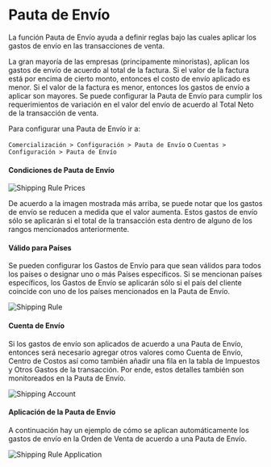 <!-- add-breadcrumbs -->
# Pauta de Envío

La función Pauta de Envío ayuda a definir reglas bajo las cuales aplicar los gastos de envío en las transacciones de venta. 

La gran mayoría de las empresas (principamente minoristas), aplican los gastos de envío de acuerdo al total de la factura. Si el valor de la factura está por encima de cierto monto, entonces el costo de envío aplicado es menor. Si el valor de la factura es menor, entonces los gastos de envío a aplicar son mayores. Se puede configurar la Pauta de Envío para cumplir los requerimientos de variación en el valor del envío de acuerdo al Total Neto de la transacción de venta.

Para configurar una Pauta de Envío ir a:

`Comercialización > Configuración > Pauta de Envío` o `Cuentas > Configuración > Pauta de Envío`

#### Condiciones de Pauta de Envío

<img alt="Shipping Rule Prices" class="screenshot"  src="{{docs_base_url}}/assets/img/articles/shipping-charges-1.png">

De acuerdo a la imagen mostrada más arriba, se puede notar que los gastos de envío se reducen a medida que el valor aumenta. Estos gastos de envío sólo se aplicarán si el total de la transacción esta dentro de alguno de los rangos mencionados anteriormente. 

#### Válido para Países

Se pueden configurar los Gastos de Envío para que sean válidos para todos los países o designar uno o más Países específicos. Si se mencionan países específicos, los Gastos de Envío se aplicarán sólo si el país del cliente coincide con uno de los países mencionados en la Pauta de Envío. 

<img alt="Shipping Rule " class="screenshot"  src="{{docs_base_url}}/assets/img/articles/shipping-charges-2.gif">

#### Cuenta de Envío

Si los gastos de envío son aplicados de acuerdo a una Pauta de Envío, entonces será necesario agregar otros valores como Cuenta de Envío, Centro de Costos así como también añadir una fila en la tabla de Impuestos y Otros Gastos de la transacción. Por ende, estos detalles también son monitoreados en la Pauta de Envío. 

<img alt="Shipping Account" class="screenshot"  src="{{docs_base_url}}/assets/img/articles/shipping-charges-3.png">

#### Aplicación de la Pauta de Envío

A continuación hay un ejemplo de cómo se aplican automáticamente los gastos de envío en la Orden de Venta de acuerdo a una Pauta de Envío. 

<img alt="Shipping Rule Application" class="screenshot"  src="{{docs_base_url}}/assets/img/articles/shipping-charges-4.gif">
<!--stackedit_data:
eyJoaXN0b3J5IjpbMTM0ODc1NjIxMF19
-->